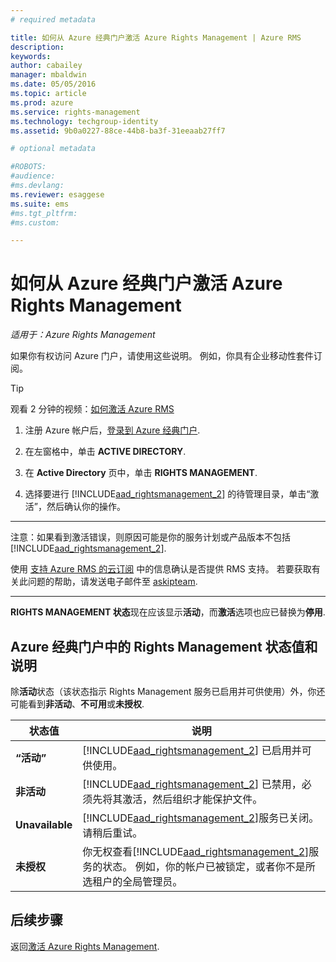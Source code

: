 ```yaml
---
# required metadata

title: 如何从 Azure 经典门户激活 Azure Rights Management | Azure RMS
description:
keywords:
author: cabailey
manager: mbaldwin
ms.date: 05/05/2016
ms.topic: article
ms.prod: azure
ms.service: rights-management
ms.technology: techgroup-identity
ms.assetid: 9b0a0227-88ce-44b8-ba3f-31eeaab27ff7

# optional metadata

#ROBOTS:
#audience:
#ms.devlang:
ms.reviewer: esaggese
ms.suite: ems
#ms.tgt_pltfrm:
#ms.custom:

---
```


# 如何从 Azure 经典门户激活 Azure Rights Management

*适用于：Azure Rights Management*


如果你有权访问 Azure 门户，请使用这些说明。 例如，你具有企业移动性套件订阅。

> [!TIP]
> 观看 2 分钟的视频：[如何激活 Azure RMS](https://channel9.msdn.com/series/pit-stop-enterprise-mobility-suite/activate-azure-rms)

1.  注册 Azure 帐户后，[登录到 Azure 经典门户](http://go.microsoft.com/fwlink/p/?LinkID=275081).

2.  在左窗格中，单击 **ACTIVE DIRECTORY**.

3.  在 **Active Directory** 页中，单击 **RIGHTS MANAGEMENT**.

4.  选择要进行 [!INCLUDE[aad_rightsmanagement_2](../includes/aad_rightsmanagement_2_md.md)] 的待管理目录，单击“激活”，然后确认你的操作。

---

   注意：如果看到激活错误，则原因可能是你的服务计划或产品版本不包括 [!INCLUDE[aad_rightsmanagement_2](../includes/aad_rightsmanagement_2_md.md)].

   使用 [支持 Azure RMS 的云订阅](../get-started/requirements-subscriptions.md) 中的信息确认是否提供 RMS 支持。 若要获取有关此问题的帮助，请发送电子邮件至 [askipteam](mailto:askipteam?subject=I%20cannot%20activate%20RMS).

---


**RIGHTS MANAGEMENT 状态**现在应该显示**活动**，而**激活**选项也应已替换为**停用**.

## Azure 经典门户中的 Rights Management 状态值和说明
除**活动**状态（该状态指示 Rights Management 服务已启用并可供使用）外，你还可能看到**非活动**、**不可用**或**未授权**.

|状态值|说明|
|----------------|---------------|
|**“活动”**|[!INCLUDE[aad_rightsmanagement_2](../includes/aad_rightsmanagement_2_md.md)] 已启用并可供使用。|
|**非活动**|[!INCLUDE[aad_rightsmanagement_2](../includes/aad_rightsmanagement_2_md.md)] 已禁用，必须先将其激活，然后组织才能保护文件。|
|**Unavailable**|[!INCLUDE[aad_rightsmanagement_2](../includes/aad_rightsmanagement_2_md.md)]服务已关闭。 请稍后重试。|
|**未授权**|你无权查看[!INCLUDE[aad_rightsmanagement_2](../includes/aad_rightsmanagement_2_md.md)]服务的状态。 例如，你的帐户已被锁定，或者你不是所选租户的全局管理员。|

## 后续步骤
返回[激活 Azure Rights Management](activate-service.md).

<!--HONumber=May16_HO1-->


